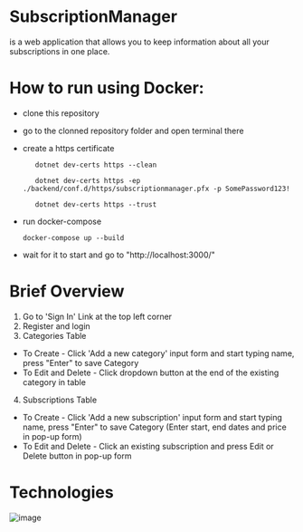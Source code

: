 # SubscriptionManager 
is a web application that allows you to keep information about all your subscriptions in one place.

# How to run using Docker:

- clone this repository
- go to the clonned repository folder and open terminal there
- create a https certificate
         
         dotnet dev-certs https --clean
         
         dotnet dev-certs https -ep ./backend/conf.d/https/subscriptionmanager.pfx -p SomePassword123!
         
         dotnet dev-certs https --trust
         
- run docker-compose

      docker-compose up --build
- wait for it to start and go to "http://localhost:3000/"


# Brief Overview

1) Go to 'Sign In' Link at the top left corner
2) Register and login
3) Categories Table 
- To Create - Click 'Add a new category' input form and start typing name, press "Enter" to save Category
- To Edit and Delete - Click dropdown button at the end of the existing category in table
4) Subscriptions Table
- To Create - Click 'Add a new subscription' input form and start typing name, press "Enter" to save Category (Enter start, end dates and price in pop-up form)
- To Edit and Delete - Click an existing subscription and press Edit or Delete button in pop-up form

# Technologies
![image](https://user-images.githubusercontent.com/92179208/199545417-f90ede61-3d05-4452-b64d-55e0b06a2837.png)
